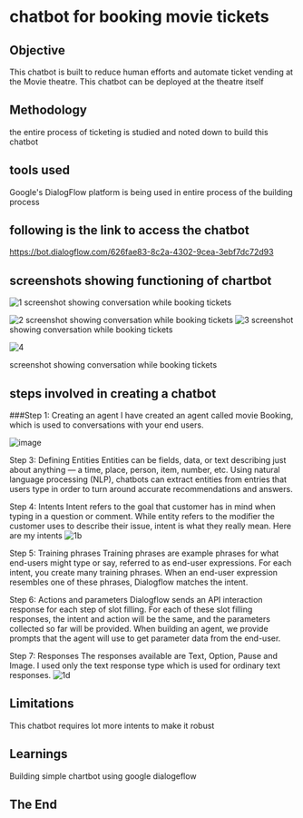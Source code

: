 

# chatbot for booking movie tickets

## Objective
This chatbot is built to reduce human efforts and automate ticket vending at the Movie theatre. 
This chatbot can be deployed at the theatre itself
## Methodology  
the entire process of ticketing is studied and noted down to build this chatbot
## tools used
Google's DialogFlow platform is being used in entire process of the building process
## following is the link to access the chatbot
https://bot.dialogflow.com/626fae83-8c2a-4302-9cea-3ebf7dc72d93
## screenshots showing functioning of chartbot
![1](https://user-images.githubusercontent.com/99713423/196033770-ceac64ac-fd21-4e9f-bda9-aeae7458ad7a.jpg)
screenshot showing conversation while booking tickets

![2](https://user-images.githubusercontent.com/99713423/196033785-64fc3045-e700-49ef-8c85-75f4a518b605.jpg)
screenshot showing conversation while booking tickets
![3](https://user-images.githubusercontent.com/99713423/196034708-d50c4f8f-ddd8-4915-bf25-699972c116ac.jpg)
screenshot showing conversation while booking tickets

![4](https://user-images.githubusercontent.com/99713423/196034718-4ab7c64f-4d66-484c-bd0f-9bd05d6062f8.jpg)

screenshot showing conversation while booking tickets

## steps involved in creating a chatbot
###Step 1: Creating an agent
I have created an agent called movie Booking, which is used to conversations with your end users.

![image](https://user-images.githubusercontent.com/99713423/196046461-2e323e44-b92c-4636-8aac-d095c623e622.png)

Step 3: Defining Entities
Entities can be fields, data, or text describing just about anything — a time, place, person, item, number, etc. Using natural language processing (NLP), chatbots can extract entities from entries that users type in order to turn around accurate recommendations and answers.

Step 4: Intents
Intent refers to the goal that customer has in mind when typing in a question or comment. While entity refers to the modifier the customer uses to describe their issue, intent is what they really mean.
Here are my intents
![1b](https://user-images.githubusercontent.com/99713423/196046557-93670025-eb2c-406a-8159-13cf72c81947.jpg)


Step 5: Training phrases
Training phrases are example phrases for what end-users might type or say, referred to as end-user expressions. For each intent, you create many training phrases. When an end-user expression resembles one of these phrases, Dialogflow matches the intent.


Step 6: Actions and parameters
Dialogflow sends an API interaction response for each step of slot filling. For each of these slot filling responses, the intent and action will be the same, and the parameters collected so far will be provided. When building an agent, we provide prompts that the agent will use to get parameter data from the end-user.

Step 7: Responses
The responses available are Text, Option, Pause and Image. I used only the text response type which is used for ordinary text responses.
![1d](https://user-images.githubusercontent.com/99713423/196046825-8593d327-63d6-4338-a5b4-2c098476226f.jpg)

## Limitations
This chatbot requires lot more intents to make it robust

## Learnings
Building simple chartbot using google dialogeflow

##                                  The End



